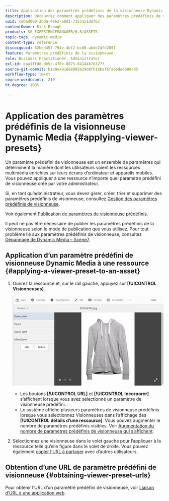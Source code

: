 ```yaml
---
title: Application des paramètres prédéfinis de la visionneuse Dynamic Media
description: Découvrez comment appliquer des paramètres prédéfinis de visionneuse dans Dynamic Media.
uuid: cebad000-2bda-4e62-a0d1-7155151daf6c
contentOwner: Rick Brough
products: SG_EXPERIENCEMANAGER/6.5/ASSETS
topic-tags: dynamic-media
content-type: reference
discoiquuid: 82bed457-794e-4bf2-bc80-abde24fd2851
feature: Paramètres prédéfinis de la visionneuse
role: Business Practitioner, Administrator
exl-id: daa1ffdd-de5c-470e-8875-84144b7d327f
source-git-commit: b1e0ea01688095b29d8fb18baf6fa0bda660dad5
workflow-type: tm+mt
source-wordcount: '219'
ht-degree: 100%

---
```


# Application des paramètres prédéfinis de la visionneuse Dynamic Media {#applying-viewer-presets}

Un paramètre prédéfini de visionneuse est un ensemble de paramètres qui déterminent la manière dont les utilisateurs voient les ressources multimédia enrichies sur leurs écrans d’ordinateur et appareils mobiles. Vous pouvez appliquer à une ressource n’importe quel paramètre prédéfini de visionneuse créé par votre administrateur.

Si, en tant qu’administrateur, vous devez gérer, créer, trier et supprimer des paramètres prédéfinis de visionneuse, consultez [Gestion des paramètres prédéfinis de visionneuse](managing-viewer-presets.md).

Voir également [Publication de paramètres de visionneuse prédéfinis](managing-viewer-presets.md#publishing-viewer-presets).

Il peut ne pas être nécessaire de publier les paramètres prédéfinis de la visionneuse selon le mode de publication que vous utilisez.
Pour tout problème lié aux paramètres prédéfinis de visionneuse, consultez [Dépannage de Dynamic Media – Scene7](troubleshoot-dms7.md#viewers).

## Application d’un paramètre prédéfini de visionneuse Dynamic Media à une ressource {#applying-a-viewer-preset-to-an-asset}

1. Ouvrez la ressource et, sur le rail gauche, appuyez sur **[!UICONTROL Visionneuses]**.

   ![chlimage_1-104](assets/chlimage_1-104.png)

   * Les boutons **[!UICONTROL URL]** et **[!UICONTROL Incorporer]** s’affichent lorsque vous avez sélectionné un paramètre de visionneuse prédéfini.
   * Le système affiche plusieurs paramètres de visionneuse prédéfinis lorsque vous sélectionnez Visionneuses dans l’affichage des **[!UICONTROL détails d’une ressource]**. Vous pouvez augmenter le nombre de paramètres prédéfinis visibles. Voir [Augmentation du nombre de paramètres prédéfinis de visionneuse qui s’affichent](managing-viewer-presets.md).

1. Sélectionnez une visionneuse dans le volet gauche pour l’appliquer à la ressource telle qu’elle figure dans le volet de droite. Vous pouvez également [copier l’URL à partager](linking-urls-to-yourwebapplication.md) avec d’autres utilisateurs.

## Obtention d’une URL de paramètre prédéfini de visionneuse {#obtaining-viewer-preset-urls}

Pour obtenir l’URL d’un paramètre prédéfini de visionneuse, voir [Liaison d’URL à une application web](linking-urls-to-yourwebapplication.md).
